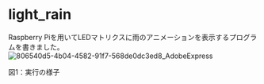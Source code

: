# light_rain
Raspberry Piを用いてLEDマトリクスに雨のアニメーションを表示するプログラムを書きました。
![806540d5-4b04-4582-91f7-568de0dc3ed8_AdobeExpress](https://github.com/Nayase/light_rain/assets/89143880/b8b61d6b-813c-4aa7-9dcc-6e968608ff9f)

図1：実行の様子
